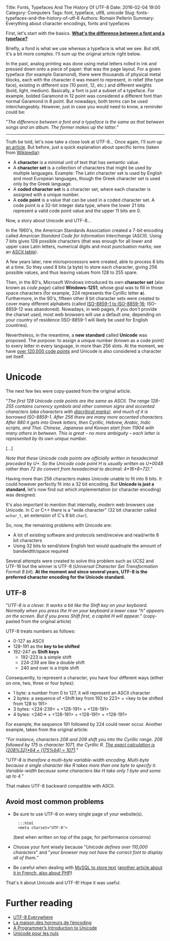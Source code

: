 Title: Fonts, Typefaces And The History Of UTF-8
Date: 2016-02-04 19:00
Category: Computers
Tags: font, typeface, utf8, unicode
Slug: fonts-typefaces-and-the-history-of-utf-8
Authors: Romain Pellerin
Summary: Everything about character encodings, fonts and typefaces

First, let's start with the basics. [**What's the difference between a font and a typeface?**](http://www.fastcodesign.com/3028971/whats-the-difference-between-a-font-and-a-typeface)

Briefly, a fond is what we use whereas a typeface is what we see. But still, it's a bit more complex. I'll sum up the original article right below.

In the past, analog printing was done using metal letters rolled in ink and pressed down onto a piece of paper: that was the page layout. For a given typeface (for example Garamond), there were thousands of physical metal blocks, each with the character it was meant to represent, in relief (the type face), existing in different size (10 point, 12, etc.) and different weights (bold, light, medium). Basically, a font is just a subset of a typeface. For example, bolded Garamond in 12 point was considered a different font than normal Garamond in 8 point. But nowadays, both terms can be used interchangeably. However, just in case you would need to know, a reminder could be:

"*The difference between a font and a typeface is the same as that between songs and an album. The former makes up the latter.*"

<hr />

Truth be told, let's now take a close look at UTF-8... Once again, I'll sum up [an article](https://www.smashingmagazine.com/2012/06/all-about-unicode-utf8-character-sets/). But before, just a quick explanation about specific terms (taken from [Wikipedia](https://en.wikipedia.org/wiki/Character_encoding#Code_unit)):

- A **character** is a minimal unit of text that has semantic value.
- A **character set** is a collection of characters that might be used by multiple languages.
    Example: The Latin character set is used by English and most European languages, though the Greek character set is used only by the Greek language.
- A **coded character set** is a character set, where each character is assigned with a unique number.
- A **code point** is a value that can be used in a coded character set. A code point is a 32-bit integer data type, where the lower 21 bits represent a valid code point value and the upper 11 bits are 0.

Now, a story about Unicode and UTF-8...

In the 1960's, the American Standards Association created a 7-bit encoding called *American Standard Code for Information Interchange* (ASCII). Using 7 bits gives 128 possible characters (that was enough for all lower and upper case Latin letters, numerical digits and most punctuation marks; see an [ASCII table](http://www.asciitable.com/)).

A few years later, new microprocessors were created, able to process 8 bits at a time. So they used 8 bits (a byte) to store each character, giving 256 possible values, and thus leaving values from 128 to 255 spare.

Then, in the 80's, Microsoft Windows introduced its own **character set** (also known as *code page*) called **Windows-1251**, whose goal was to fill in those space characters (for example, 224 represents the Cyrillic letter **a**). Furthermore, in the 90's, fifteen other 8 bit character sets were created to cover many different alphabets (called [ISO-8859-1 to ISO-8859-16](https://en.wikipedia.org/wiki/ISO/IEC_8859); ISO-8859-12 was abandoned). Nowadays, in web pages, if you don't provide the charset used, most web browsers will use a default one, depending on your country of residence (ISO-8859-1 will likely be used for English countries).

Nevertheless, in the meantime, a **new standard** called **Unicode** was proposed. The purpose: to assign a unique number (known as a code point) to every letter in every language, in more than 256 slots. At the moment, we have [over 120,000 code points](http://www.babelstone.co.uk/Unicode/unicode.html) and Unicode is also considered a character set itself.

# Unicode

The next few lies were copy-pasted from the original article.

"*The first 128 Unicode code points are the same as ASCII. The range 128-255 contains currency symbols and other common signs and accented characters (aka characters with [diacritical marks](https://en.wikipedia.org/wiki/Diacritic)), and much of it is borrowed ISO-8859-1. After 256 there are many more accented characters. After 880 it gets into Greek letters, then Cyrillic, Hebrew, Arabic, Indic scripts, and Thai. Chinese, Japanese and Korean start from 11904 with many others in between. This is great – no more ambiguity – each letter is represented by its own unique number.*

[...]

*Note that these Unicode code points are officially written in hexadecimal preceded by U+. So the Unicode code point H is usually written as U+0048 rather than 72 (to convert from hexadecimal to decimal: 4\*16+8=72).*"

Having more than 256 characters makes Unicode unable to fit into 8 bits. It could however perfectly fit into a 32 bit encoding. But **Unicode is just a standard**, let's now find out which implementation (or character encoding) was designed.

It's also important to mention that internally, modern web browsers use Unicode. In C or C++ there is a "wide character" (32 bit character called `wchar_t`, an extension of C's 8 bit `char`).

So, now, the remaining problems with Unicode are:

* A lot of existing software and protocols send/receive and read/write 8 bit characters
* Using 32 bits to send/store English text would quadruple the amount of bandwidth/space required

Several attempts were created to solve this problem such as UCS2 and UTF-16 but the winner is UTF-8 (*Universal Character Set Transformation Format 8 bit*). **At the moment and since several years, UTF-8 is the preferred character encoding for the Unicode standard.**

## UTF-8

"*UTF-8 is a clever. It works a bit like the Shift key on your keyboard. Normally when you press the H on your keyboard a lower case “h” appears on the screen. But if you press Shift first, a capital H will appear.*" (copy-pasted from the original article)

UTF-8 treats numbers as follows:

- 0-127 as ASCII
- 128-191 as the **key to be shifted**
- 192-247 as **Shift keys**
    - 192-223 is a simple shift
    - 224-239 are like a double shift
    - 240 and over is a triple shift

Consequently, to represent a character, you have four different ways (either on one, two, three or four bytes):

- 1 byte: a number from 0 to 127, it will represent an ASCII character
- 2 bytes: a sequence of &lt;Shift key from 192 to 223&gt; + &lt;key to be shifted from 128 to 191&gt;
- 3 bytes: &lt;224-239&gt; + &lt;128-191&gt; + &lt;128-191&gt;
- 4 bytes: &lt;240-&gt; + &lt;128-191&gt; + &lt;128-191&gt; + &lt;128-191&gt;

For example, the sequence 191 followed by 224 could never occur. Another example, taken from the original article:

"*For instance, characters 208 and 209 shift you into the Cyrillic range. 208 followed by 175 is character 1071, the Cyrillic Я. [The exact calculation is (208%32)\*64 + (175%64) = 1071](https://en.wikipedia.org/wiki/UTF-8#Examples).*"

"*UTF-8 is therefore a multi-byte variable-width encoding. Multi-byte because a single character like Я takes more than one byte to specify it. Variable-width because some characters like H take only 1 byte and some up to 4.*"

That makes UTF-8 backward compatible with ASCII.

## Avoid most common problems

- Be sure to use UTF-8 on every single page of your website(s).

        :::html
        <meta charset="UTF-8">

    (best when written on top of the page, for performance concerns)

- Choose your font wisely because "*Unicode defines over 110,000 characters*" and "*your browser may not have the correct font to display all of them.*"
- Be careful when dealing with [MySQL to store text](http://blog.tremend.ro/2006/09/26/mysql-php-and-utf8/) ([another article about it in French, also about PHP](http://cahnory.tumblr.com/post/17108999879/utf-8-comment-%C3%A7a-marche))


That's it about Unicode and UTF-8! Hope it was useful.

# Further reading

- [UTF-8 Everywhere](http://utf8everywhere.org/)
- [La maison des horreurs de l’encoding](http://sametmax.com/la-maison-des-horreurs-de-lencoding/)
- [A Programmer’s Introduction to Unicode](http://reedbeta.com/blog/programmers-intro-to-unicode/)
- [Unicode pour les nuls](http://slides.com/benoitaverty/unicode-pour-les-nuls#/)
